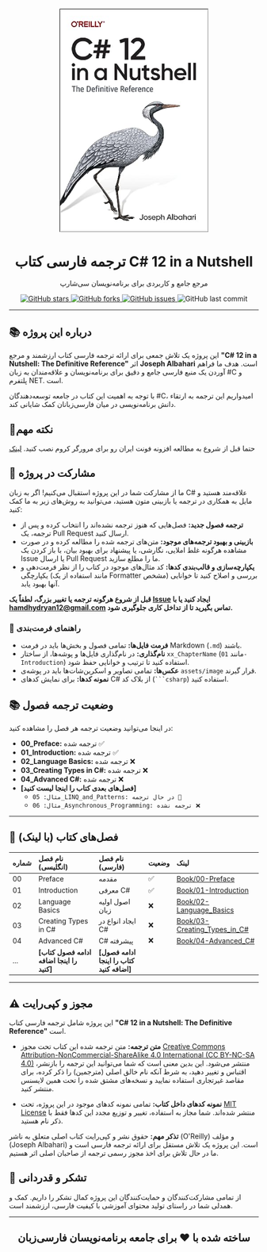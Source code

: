 <p align="center">
  <a href="https://github.com/hheydarian/csharp-12-in-a-nutshell-persian">
    <img src="assets/image/Cover.jpg" alt="C# 12 in a Nutshell Book Cover" width="300"/>
  </a>
</p>

<h1 align="center">ترجمه فارسی کتاب C# 12 in a Nutshell</h1>

<p align="center">
  مرجع جامع و کاربردی برای برنامه‌نویسان سی‌شارپ
</p>

<p align="center">
  <a href="https://github.com/hheydarian/csharp-12-in-a-nutshell-persian/stargazers">
    <img alt="GitHub stars" src="https://img.shields.io/github/stars/hheydarian/csharp-12-in-a-nutshell-persian?style=flat-square&color=yellow">
  </a>
  <a href="https://github.com/hheydarian/csharp-12-in-a-nutshell-persian/network/members">
    <img alt="GitHub forks" src="https://img.shields.io/github/forks/hheydarian/csharp-12-in-a-nutshell-persian?style=flat-square&color=blue">
  </a>
  <a href="https://github.com/hheydarian/csharp-12-in-a-nutshell-persian/issues">
    <img alt="GitHub issues" src="https://img.shields.io/github/issues/hheydarian/csharp-12-in-a-nutshell-persian?style=flat-square&color=red">
  </a>
  <img alt="GitHub last commit" src="https://img.shields.io/github/last-commit/hheydarian/csharp-12-in-a-nutshell-persian?style=flat-square&color=green">
</p>

---

## 📚 درباره این پروژه

این پروژه یک تلاش جمعی برای ارائه ترجمه فارسی کتاب ارزشمند و مرجع **"C# 12 in a Nutshell: The Definitive Reference"** اثر **Joseph Albahari** است. هدف ما فراهم آوردن یک منبع فارسی جامع و دقیق برای برنامه‌نویسان و علاقه‌مندان به زبان #C و پلتفرم NET. است.

با توجه به اهمیت این کتاب در جامعه توسعه‌دهندگان #C، امیدواریم این ترجمه به ارتقاء دانش برنامه‌نویسی در میان فارسی‌زبانان کمک شایانی کند.

 ## 🔴نکته مهم
حتما قبل از شروع به مطالعه افزونه فونت ایران رو برای مرورگر کروم نصب کنید.
 [لینک](https://chromewebstore.google.com/detail/fontiran/edbchgkbejkdkdkpgenlaciegoidmjoh?utm_source=ext_app_menu)

## 🤝 مشارکت در پروژه

ما از مشارکت شما در این پروژه استقبال می‌کنیم! اگر به زبان C# علاقه‌مند هستید و مایل به همکاری در ترجمه یا بازبینی متون هستید، می‌توانید به روش‌های زیر به ما کمک کنید:

* **ترجمه فصول جدید:** فصل‌هایی که هنوز ترجمه نشده‌اند را انتخاب کرده و پس از ترجمه، یک Pull Request ارسال کنید.
* **بازبینی و بهبود ترجمه‌های موجود:** متن‌های ترجمه شده را مطالعه کرده و در صورت مشاهده هرگونه غلط املایی، نگارشی، یا پیشنهاد برای بهبود بیان، با باز کردن یک Issue یا ارسال Pull Request ما را مطلع سازید.
* **یکپارچه‌سازی و قالب‌بندی کدها:** کد مثال‌های موجود در کتاب را از نظر فرمت‌دهی و یکپارچگی (مانند استفاده از یک Formatter مشخص) بررسی و اصلاح کنید تا خوانایی آنها بهبود یابد.

**قبل از شروع هرگونه ترجمه یا تغییر بزرگ، لطفاً یک [Issue](https://github.com/hheydarian/csharp-12-in-a-nutshell-persian/issues) ایجاد کنید یا با [hamdhydryan12@gmail.com](mailto:hamdhydryan12@gmail.com) تماس بگیرید تا از تداخل کاری جلوگیری شود.**

### 📝 راهنمای فرمت‌بندی

* **فرمت فایل‌ها:** تمامی فصول و بخش‌ها باید در فرمت Markdown (`.md`) باشند.
* **نام‌گذاری:** در نام‌گذاری فایل‌ها و پوشه‌ها، از ساختار `xx_ChapterName` (مانند `01-Introduction`) استفاده کنید تا ترتیب و خوانایی حفظ شود.
* **عکس‌ها:** تمامی تصاویر و اسکرین‌شات‌ها باید در پوشه‌ی `assets/image` قرار گیرند.
* **نمونه کدها:** برای نمایش کدهای C# از بلاک کد (` ```csharp `) استفاده کنید.

## 📚 وضعیت ترجمه فصول

در اینجا می‌توانید وضعیت ترجمه هر فصل را مشاهده کنید:

* **00_Preface:** ترجمه شده ✅
* **01_Introduction:** ترجمه شده ✅
* **02_Language Basics:** ترجمه شده ❌
* **03_Creating Types in C#:** ترجمه شده ❌
* **04_Advanced C#:** ترجمه شده ❌
* **[فصل‌های بعدی کتاب را اینجا لیست کنید]**
    * `مثال: 05_LINQ_and_Patterns: در حال ترجمه 🚧`
    * `مثال: 06_Asynchronous_Programming: ترجمه نشده ❌`

---

## 🔗 فصل‌های کتاب (با لینک)

| شماره | نام فصل (انگلیسی)      | نام فصل (فارسی)           | وضعیت     | لینک                                                                                             |
| :--- | :--------------------- | :------------------------- | :--------- | :------------------------------------------------------------------------------------------------ |
| 00   | Preface                | مقدمه                     | ✅         | [Book/00-Preface](Book/00-Preface/Preface.md)                                        |
| 01   | Introduction           | معرفی C#                  | ✅         | [Book/01-Introduction](Book/01-Introduction/Introduction.md)                    |
| 02   | Language Basics        | اصول اولیه زبان          | ❌         | [Book/02-Language_Basics](Book/02-Language-Basics/Language-Basics.md)        |
| 03   | Creating Types in C#   | ایجاد انواع در C#        | ❌         | [Book/03-Creating_Types_in_C#](Book/03-Creating-Types-in-C#/Creating-Types-in-C#.md) |
| 04   | Advanced C#            | C# پیشرفته                | ❌         | [Book/04-Advanced_C#]()                        |
| ...  | **[ادامه فصول کتاب را اینجا اضافه کنید]** | **[ادامه فصول کتاب را اینجا اضافه کنید]** |            |                                                                                                   |

---

## ⚠️ مجوز و کپی‌رایت

این پروژه شامل ترجمه فارسی کتاب **"C# 12 in a Nutshell: The Definitive Reference"** است.

* **متن ترجمه:**
    متن ترجمه شده این کتاب تحت مجوز [Creative Commons Attribution-NonCommercial-ShareAlike 4.0 International (CC BY-NC-SA 4.0)](LICENSE-TEXT.md) منتشر می‌شود. این بدین معنی است که شما می‌توانید این ترجمه را بازنشر، اقتباس و تغییر دهید، به شرط آنکه نام خالق اصلی (مترجمین) را ذکر کرده، برای مقاصد غیرتجاری استفاده نمایید و نسخه‌های مشتق شده را تحت همین لایسنس منتشر کنید.

* **نمونه کدهای داخل کتاب:**
    تمامی نمونه کدهای موجود در این پروژه، تحت [MIT License](LICENSE) منتشر شده‌اند. شما مجاز به استفاده، تغییر و توزیع مجدد این کدها فقط با ذکر نام هستید.

**تذکر مهم:**
حقوق نشر و کپی‌رایت کتاب اصلی متعلق به ناشر (O'Reilly) و مؤلف (Joseph Albahari) است. این پروژه یک تلاش مستقل برای ارائه ترجمه فارسی است و ما در حال تلاش برای اخذ مجوز رسمی ترجمه از صاحبان اصلی اثر هستیم.

## 🌟 تشکر و قدردانی

از تمامی مشارکت‌کنندگان و حمایت‌کنندگان این پروژه کمال تشکر را داریم. کمک و همدلی شما در راستای تولید محتوای آموزشی با کیفیت فارسی، ارزشمند است.

---

## <p align="center">ساخته شده با ❤️ برای جامعه برنامه‌نویسان فارسی‌زبان</p>
